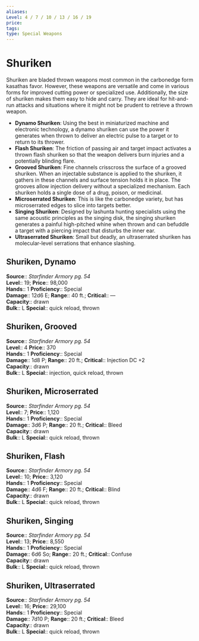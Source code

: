 ```yaml
---
aliases: 
Level: 4 / 7 / 10 / 13 / 16 / 19
price: 
tags: 
type: Special Weapons
---
```


# Shuriken

Shuriken are bladed thrown weapons most common in the carbonedge form kasathas favor. However, these weapons are versatile and come in various forms for improved cutting power or specialized use. Additionally, the size of shuriken makes them easy to hide and carry. They are ideal for hit-and-run attacks and situations where it might not be prudent to retrieve a thrown weapon.

-   **Dynamo Shuriken**: Using the best in miniaturized machine and electronic technology, a dynamo shuriken can use the power it generates when thrown to deliver an electric pulse to a target or to return to its thrower.
-   **Flash Shuriken**: The friction of passing air and target impact activates a thrown flash shuriken so that the weapon delivers burn injuries and a potentially blinding flare.
-   **Grooved Shuriken**: Fine channels crisscross the surface of a grooved shuriken. When an injectable substance is applied to the shuriken, it gathers in these channels and surface tension holds it in place. The grooves allow injection delivery without a specialized mechanism. Each shuriken holds a single dose of a drug, poison, or medicinal.
-   **Microserrated Shuriken**: This is like the carbonedge variety, but has microserrated edges to slice into targets better.
-   **Singing Shuriken**: Designed by lashunta hunting specialists using the same acoustic principles as the singing disk, the singing shuriken generates a painful high-pitched whine when thrown and can befuddle a target with a piercing impact that disturbs the inner ear.
-   **Ultraserrated Shuriken**: Small but deadly, an ultraserrated shuriken has molecular-level serrations that enhance slashing.

  

## Shuriken, Dynamo

**Source**:: _Starfinder Armory pg. 54_  
**Level**:: 19;
**Price**:: 98,000  
**Hands**:: 1
**Proficiency**:: Special  
**Damage**:: 12d6 E; **Range**:: 40 ft.;
**Critical**:: —  
**Capacity**:: drawn  
**Bulk**:: L
**Special**:: quick reload, thrown

## Shuriken, Grooved

**Source**:: _Starfinder Armory pg. 54_  
**Level**:: 4
**Price**:: 370  
**Hands**:: 1
**Proficiency**:: Special  
**Damage**:: 1d8 P; **Range**:: 20 ft.;
**Critical**:: Injection DC +2  
**Capacity**:: drawn  
**Bulk**:: L
**Special**:: injection, quick reload, thrown

## Shuriken, Microserrated

**Source**:: _Starfinder Armory pg. 54_  
**Level**:: 7;
**Price**:: 1,120  
**Hands**:: 1
**Proficiency**:: Special  
**Damage**:: 3d6 P; **Range**:: 20 ft.;
**Critical**:: Bleed  
**Capacity**:: drawn  
**Bulk**:: L
**Special**:: quick reload, thrown

## Shuriken, Flash

**Source**:: _Starfinder Armory pg. 54_  
**Level**:: 10;
**Price**:: 3,120  
**Hands**:: 1
**Proficiency**:: Special  
**Damage**:: 4d6 F; **Range**:: 20 ft.;
**Critical**:: Blind  
**Capacity**:: drawn  
**Bulk**:: L
**Special**:: quick reload, thrown

## Shuriken, Singing

**Source**:: _Starfinder Armory pg. 54_  
**Level**:: 13;
**Price**:: 8,550  
**Hands**:: 1
**Proficiency**:: Special  
**Damage**:: 6d6 So; **Range**:: 20 ft.;
**Critical**:: Confuse  
**Capacity**:: drawn  
**Bulk**:: L
**Special**:: quick reload, thrown

## Shuriken, Ultraserrated

**Source**:: _Starfinder Armory pg. 54_  
**Level**:: 16;
**Price**:: 29,100  
**Hands**:: 1
**Proficiency**:: Special  
**Damage**:: 7d10 P; **Range**:: 20 ft.;
**Critical**:: Bleed  
**Capacity**:: drawn  
**Bulk**:: L
**Special**:: quick reload, thrown

